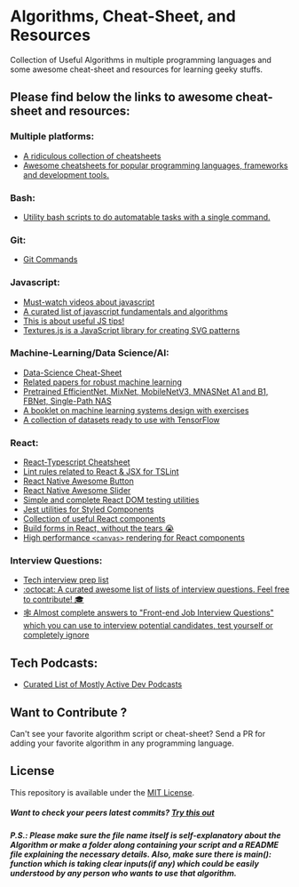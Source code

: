 # Algorithms, Cheat-Sheet, and Resources
Collection of Useful Algorithms in multiple programming languages and some awesome cheat-sheet and resources for learning geeky stuffs.

## Please find below the links to awesome cheat-sheet and resources:

### Multiple platforms:
- [A ridiculous collection of cheatsheets](https://devhints.io/)
- [Awesome cheatsheets for popular programming languages, frameworks and development tools.](https://lecoupa.github.io/awesome-cheatsheets/)

### Bash:
- [Utility bash scripts to do automatable tasks with a single command.](https://github.com/aviaryan/utility-bash-scripts)

### Git:
- [Git Commands](https://gist.github.com/hofmannsven/6814451)

### Javascript:
- [Must-watch videos about javascript](https://github.com/bolshchikov/js-must-watch)
- [A curated list of javascript fundamentals and algorithms](https://github.com/ggomaeng/awesome-js)
- [This is about useful JS tips!](https://github.com/loverajoel/jstips)
- [Textures.js is a JavaScript library for creating SVG patterns](https://github.com/riccardoscalco/textures)

### Machine-Learning/Data Science/AI:
- [Data-Science Cheat-Sheet](https://github.com/abhat222/Data-Science--Cheat-Sheet)
- [Related papers for robust machine learning](https://github.com/P2333/Papers-of-Robust-ML)
- [Pretrained EfficientNet, MixNet, MobileNetV3, MNASNet A1 and B1, FBNet, Single-Path NAS
](https://github.com/rwightman/gen-efficientnet-pytorch)
- [A booklet on machine learning systems design with exercises](https://github.com/chiphuyen/machine-learning-systems-design)
- [A collection of datasets ready to use with TensorFlow](https://github.com/tensorflow/datasets)

### React:
- [React-Typescript Cheatsheet](https://github.com/typescript-cheatsheets/react-typescript-cheatsheet)
- [Lint rules related to React & JSX for TSLint](https://github.com/palantir/tslint-react)
- [React Native Awesome Button](https://github.com/rcaferati/react-native-really-awesome-button)
- [React Native Awesome Slider](https://github.com/rcaferati/react-awesome-slider)
- [Simple and complete React DOM testing utilities](https://github.com/testing-library/react-testing-library)
- [Jest utilities for Styled Components](https://github.com/styled-components/jest-styled-components)
- [Collection of useful React components](https://github.com/streamich/libreact)
- [Build forms in React, without the tears 😭](https://github.com/jaredpalmer/formik)
- [High performance `<canvas>` rendering for React components](https://github.com/Flipboard/react-canvas)

### Interview Questions:
- [Tech interview prep list](https://github.com/fterh/leetcode-curation-topical)
- [:octocat: A curated awesome list of lists of interview questions. Feel free to contribute! 🎓](https://github.com/MaximAbramchuck/awesome-interview-questions)
- [🕸 Almost complete answers to "Front-end Job Interview Questions" which you can use to interview potential candidates, test yourself or completely ignore](https://github.com/yangshun/front-end-interview-handbook)

## Tech Podcasts:
- [Curated List of Mostly Active Dev Podcasts](https://github.com/timarney/podcasts)

## Want to Contribute ?
Can't see your favorite algorithm script or cheat-sheet? Send a PR for adding your favorite algorithm in any programming language.

## License
This repository is available under the [MIT License](https://github.com/starkblaze01/Algorithms/blob/master/LICENSE).


##### Want to check your peers latest commits? [Try this out](https://github.com/starkblaze01/git-stalk)

##### P.S.: Please make sure the file name itself is self-explanatory about the Algorithm or make a folder along containing your script and a README file explaining the necessary details. Also, make sure there is main(): function which is taking clear inputs(if any) which could be easily understood by any person who wants to use that algorithm.
